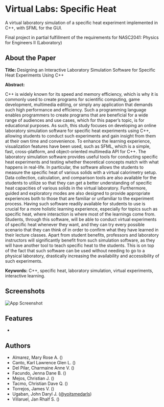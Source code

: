 
# Virtual Labs: Specific Heat

A virtual laboratory simulation of a specific heat experiment implemented in C++, with SFML for the GUI.

Final project in partial fulfillment of the requirements for NASC2041: Physics for Engineers II (Laboratory)

## About the Paper

**Title:** Designing an Interactive Laboratory Simulation Software for Specific Heat Experiments Using C++

**Abstract:**

C++ is widely known for its speed and memory efficiency, which is why it is commonly used to create programs for scientific computing, game development, multimedia editing, or simply any application that demands such high performance and efficiency. Such a programming language enables programmers to create programs that are beneficial for a wide range of audiences and use cases, which for this paper’s topic, is for educational purposes.
As such, this study focuses on developing an online laboratory simulation software for specific heat experiments using C++, allowing students to conduct such experiments and gain insight from them at their own time and convenience. To enhance the learning experience, visualization features have been used, such as SFML, which is a simple, fast, cross-platform, and object-oriented multimedia API for C++.
The laboratory simulation software provides useful tools for conducting specific heat experiments and testing whether theoretical concepts match with what happens in real-life. In particular, the software allows the students to measure the specific heat of various solids with a virtual calorimetry setup. Data collection, calculation, and comparison tools are also available for the students to utilize so that they can get a better understanding of specific heat capacities of various solids in the virtual laboratory. Furthermore, guided and exploratory modes are also designed to provide appropriate experiences both to those that are familiar or unfamiliar to the experiment process.
Having such software readily available for students to use is crucial for a more holistic learning experience, especially for topics such as specific heat, where interaction is where most of the learnings come from. Students, through this software, will be able to conduct virtual experiments of specific heat whenever they want, and they can try every possible scenario that they can think of in order to confirm what they have learned in their lecture classes.
Apart from student benefits, professors and laboratory instructors will significantly benefit from such simulation software, as they will have another tool to teach specific heat to the students. This is on top of the fact that such software can be used without needing to go to a physical laboratory, drastically increasing the availability and accessibility of such experiments.

**Keywords:** C++, specific heat, laboratory simulation, virtual experiments, interactive learning.

## Screenshots

![App Screenshot](https://via.placeholder.com/468x300?text=App+Screenshot+Here)

## Features

-

## Authors

- Almarez, Mary Rose A. ()
- Canto, Karl Lawrence Glen L. ()
- Del Pilar, Charmaine Anne V. ()
- Facundo, Jenna Dane B. ()
- Mejos, Christian J. ()
- Tacmo, Christian Dave Q. ()
- Torrejos, James V. ()
- Ugaban, John Daryl J. ([@yoitsmedarls](https://www.github.com/yoitsmedarls))
- Villaruel, Jan Rhalf S. ()
